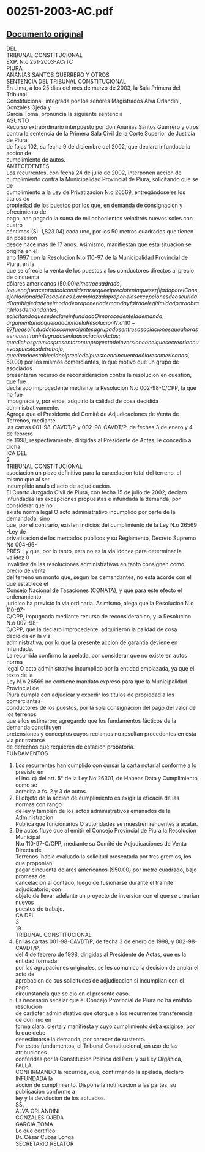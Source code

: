 
00251-2003-AC.pdf
=================
  
[Documento original](https://tc.gob.pe/jurisprudencia/2003/00251-2003-AC.pdf)  
---  
DEL  
TRIBUNAL CONSTITUCIONAL  
EXP. N.o 251-2003-AC/TC  
PIURA  
ANANIAS SANTOS GUERRERO Y OTROS  
SENTENCIA DEL TRIBUNAL CONSTITUCIONAL  
En Lima, a los 25 dias del mes de marzo de 2003, la Sala Primera del Tribunal  
Constitucional, integrada por los senores Magistrados Alva Orlandini, Gonzales Ojeda y  
Garcia Toma, pronuncia la siguiente sentencia  
ASUNTO  
Recurso extraordinario interpuesto por don Ananias Santos Guerrero y otros  
contra la sentencia de la Primera Sala Civil de la Corte Superior de Justicia de Piura,  
de fojas 102, su fecha 9 de diciembre del 2002, que declara infundada la accion de  
cumplimiento de autos.  
ANTECEDENTES  
Los recurrentes, con fecha 24 de julio de 2002, interponen accion de  
cumplimiento contra la Municipalidad Provincial de Piura, solicitando que se dé  
cumplimiento a la Ley de Privatizacion N.o 26569, entregândoseles los titulos de  
propiedad de los puestos por los que, en demanda de consignacion y ofrecimiento de  
pago, han pagado la suma de mil ochocientos veintitrés nuevos soles con cuatro  
céntimos (SI. 1,823.04) cada uno, por los 50 metros cuadrados que tienen en posesion  
desde hace mas de 17 anos. Asimismo, manifiestan que esta situacion se origina en el  
ano 1997 con la Resolucion N.o 110-97 de la Municipalidad Provincial de Piura, en la  
que se ofrecia la venta de los puestos a los conductores directos al precio de cincuenta  
dôlares americanos ($50.00) el metro cuadrado, lo que no fue aceptado al considerarse  
que el precio tenia que ser fijado por el Consejo Nacional de Tasaciones.  
La emplazada propone las excepciones de oscuridad 0 ambigiedad en el modo  
de proponer la demanda y falta de legitimidad para obrar de los demandantes,  
solicitando que se declare infundada O improcedente la demanda, argumentando que la  
dacion de la Resolucion N.o 110-97 fue a solicitud de los comerciantes agrupados en  
tres asociaciones que ahora se encuentran integradas en la asociacion Actas; que dichos  
gremios presentaron un proyecto de inversion con el que se crearian nuevos puestos de  
trabajo, quedando establecido el precio del puesto en cincuenta dôlares americanos ($  
50.00) por los mismos comerciantes, lo que motivo que un grupo de asociados  
presentaran recurso de reconsideracion contra la resolucion en cuestion, que fue  
declarado improcedente mediante la Resolucion N.o 002-98-C/CPP, la que no fue  
impugnada y, por ende, adquirio la calidad de cosa decidida administrativamente.  
Agrega que el Presidente del Comité de Adjudicaciones de Venta de Terrenos, mediante  
las cartas 001-98-CAVDT/P y 002-98-CAVDT/P, de fechas 3 de enero y 4 de febrero  
de 1998, respectivamente, dirigidas al Presidente de Actas, le concedio a dicha  
ICA DEL  
2  
TRIBUNAL CONSTITUCIONAL  
asociacion un plazo definitivo para la cancelacion total del terreno, el mismo que al ser  
incumplido anulo el acto de adjudicacion.  
El Cuarto Juzgado Civil de Piura, con fecha 15 de julio de 2002, declaro  
infundadas las excepciones propuestas e infundada la demanda, por considerar que no  
existe norma legal O acto administrativo incumplido por parte de la demandada, sino  
que, por el contrario, existen indicios del cumplimiento de la Ley N.o 26569 -Ley de  
privatizacion de los mercados publicos y su Reglamento, Decreto Supremo No 004-96-  
PRES-, y que, por lo tanto, esta no es la via idonea para determinar la validez 0  
invalidez de las resoluciones administrativas en tanto consignen como precio de venta  
del terreno un monto que, segun los demandantes, no esta acorde con el que establece el  
Consejo Nacional de Tasaciones (CONATA), y que para este efecto el ordenamiento  
juridico ha previsto la via ordinaria. Asimismo, alega que la Resolucion N.o 110-97-  
C/CPP, impugnada mediante recurso de reconsideracion, y la Resolucion N.o 002-98-  
C/CPP, que la declaro improcedente, adquirieron la calidad de cosa decidida en la via  
administrativa, por lo que la presente accion de garantia deviene en infundada.  
La recurrida confirmo la apelada, por considerar que no existe en autos norma  
legal O acto administrativo incumplido por la entidad emplazada, ya que el texto de la  
Ley N.o 26569 no contiene mandato expreso para que la Municipalidad Provincial de  
Piura cumpla con adjudicar y expedir los titulos de propiedad a los comerciantes  
conductores de los puestos, por la sola consignacion del pago del valor de los terrenos  
que ellos estimaron; agregando que los fundamentos fâcticos de la demanda constituyen  
pretensiones y conceptos cuyos reclamos no resultan procedentes en esta via por tratarse  
de derechos que requieren de estacion probatoria.  
FUNDAMENTOS  
1. Los recurrentes han cumplido con cursar la carta notarial conforme a lo previsto en  
el inc. c) del art. 5° de la Ley No 26301, de Habeas Data y Cumplimiento, como se  
acredita a fs. 2 y 3 de autos.  
2. El objeto de la accion de cumplimiento es exigir la eficacia de las normas con rango  
de ley y también de los actos administrativos emanados de la Administracion  
Publica que funcionarios O autoridades se muestren renuentes a acatar.  
3. De autos fluye que al emitir el Concejo Provincial de Piura la Resolucion Municipal  
N.o 110-97-C/CPP, mediante su Comité de Adjudicaciones de Venta Directa de  
Terrenos, habia evaluado la solicitud presentada por tres gremios, los que proponian  
pagar cincuenta dolares americanos ($50.00) por metro cuadrado, bajo promesa de  
cancelacion al contado, luego de fusionarse durante el tramite adjudicatorio, con  
objeto de llevar adelante un proyecto de inversion con el que se crearian nuevos  
puestos de trabajo.  
CA DEL  
3  
19  
TRIBUNAL CONSTITUCIONAL  
4. En las cartas 001-98-CAVDT/P, de fecha 3 de enero de 1998, y 002-98-CAVDT/P,  
del 4 de febrero de 1998, dirigidas al Presidente de Actas, que es la entidad formada  
por las agrupaciones originales, se les comunico la decision de anular el acto de  
aprobacion de sus solicitudes de adjudicacion si incumplian con el pago,  
circunstancia que se dio en el presente caso.  
5. Es necesario senalar que el Concejo Provincial de Piura no ha emitido resolucion  
de carâcter administrativo que otorgue a los recurrentes transferencia de dominio en  
forma clara, cierta y manifiesta y cuyo cumplimiento deba exigirse, por lo que debe  
desestimarse la demanda, por carecer de sustento.  
Por estos fundamentos, el Tribunal Constitucional, en uso de las atribuciones  
conferidas por la Constitucion Politica del Peru y su Ley Orgânica,  
FALLA  
CONFIRMANDO la recurrida, que, confirmando la apelada, declaro INFUNDADA la  
accion de cumplimiento. Dispone la notificacion a las partes, su publicacion conforme a  
ley y la devolucion de los actuados.  
SS.  
ALVA ORLANDINI  
GONZALES OJEDA  
GARCIA TOMA  
Lo que certifico:  
Dr. César Cubas Longa  
SECRETARIO RELATOR